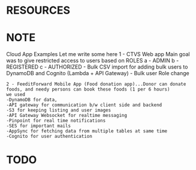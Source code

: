 # RESOURCES
# NOTE
Cloud App Examples
    Let me write some here
    1 - CTVS Web app
    Main goal was to give restricted access to users based on ROLES
    a - ADMIN b - REGISTERED c - AUTHORIZED
    - Bulk CSV import for adding bulk users to DynamoDB and Cognito (Lambda + API Gateway)
    - Bulk user Role change

    2 - FeeditForward Mobile App (Food donation app)...Donor can donate foods, and needy persons can book these foods (1 per 6 hours)
    we used
    -DynamoDB for data,
    -API gateway for communication b/w client side and backend
    -S3 for keeping listing and user images
    -API Gateway Websocket for realtime messaging
    -Pinpoint for real time notifications
    -SES for important mails
    -AppSync for fetching data from multiple tables at same time
    -Cognito for user authentication

# TODO


